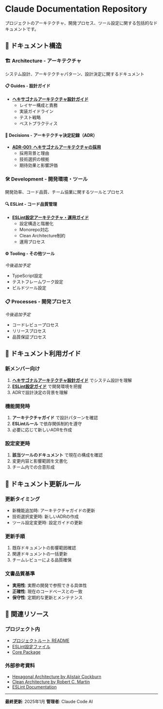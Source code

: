 # Claude Documentation Repository

プロジェクトのアーキテクチャ、開発プロセス、ツール設定に関する包括的なドキュメントです。

## 📁 ドキュメント構造

### 🏗️ Architecture - アーキテクチャ

システム設計、アーキテクチャパターン、設計決定に関するドキュメント

#### 📋 Guides - 設計ガイド

- **[ヘキサゴナルアーキテクチャ設計ガイド](./architecture/guides/hexagonal-architecture-guide.md)**
  - レイヤー構成と責務
  - 実装ガイドライン
  - テスト戦略
  - ベストプラクティス

#### 🎯 Decisions - アーキテクチャ決定記録（ADR）

- **[ADR-001: ヘキサゴナルアーキテクチャの採用](./architecture/decisions/adr-001-hexagonal-architecture.md)**
  - 採用背景と理由
  - 技術選択の根拠
  - 期待効果と影響評価

### 🛠️ Development - 開発環境・ツール

開発効率、コード品質、チーム協業に関するツールとプロセス

#### 🔍 ESLint - コード品質管理

- **[ESLint設定アーキテクチャ・運用ガイド](./development/eslint/eslint-configuration.md)**
  - 設定構造と階層化
  - Monorepo対応
  - Clean Architecture制約
  - 運用プロセス

#### ⚙️ Tooling - その他ツール

_今後追加予定_

- TypeScript設定
- テストフレームワーク設定
- ビルドツール設定

### 📋 Processes - 開発プロセス

_今後追加予定_

- コードレビュープロセス
- リリースプロセス
- 品質保証プロセス

## 🎯 ドキュメント利用ガイド

### 新メンバー向け

1. **[ヘキサゴナルアーキテクチャ設計ガイド](./architecture/guides/hexagonal-architecture-guide.md)** でシステム設計を理解
2. **[ESLint設定ガイド](./development/eslint/eslint-configuration.md)** で開発環境を把握
3. ADRで設計決定の背景を理解

### 機能開発時

1. **アーキテクチャガイド** で設計パターンを確認
2. **ESLintルール** で依存関係制約を遵守
3. 必要に応じて新しいADRを作成

### 設定変更時

1. **該当ツールのドキュメント** で現在の構成を確認
2. 変更内容と影響範囲を文書化
3. チーム内での合意形成

## 📝 ドキュメント更新ルール

### 更新タイミング

- 新機能追加時: アーキテクチャガイドの更新
- 技術選択変更時: 新しいADRの作成
- ツール設定変更時: 設定ガイドの更新

### 更新手順

1. 既存ドキュメントの影響範囲確認
2. 関連ドキュメントの一括更新
3. チームレビューによる品質確保

### 文書品質基準

- **実用性**: 実際の開発で参照できる具体性
- **正確性**: 現在のコードベースとの一致
- **保守性**: 定期的な更新とメンテナンス

## 🔗 関連リソース

### プロジェクト内

- [プロジェクトルート README](../README.md)
- [ESLint設定ファイル](../tools/eslint-config/)
- [Core Package](../packages/core/)

### 外部参考資料

- [Hexagonal Architecture by Alistair Cockburn](https://alistair.cockburn.us/hexagonal-architecture/)
- [Clean Architecture by Robert C. Martin](https://blog.cleancoder.com/uncle-bob/2012/08/13/the-clean-architecture.html)
- [ESLint Documentation](https://eslint.org/docs/)

---

**最終更新**: 2025年1月
**管理者**: Claude Code AI
